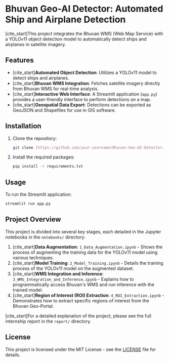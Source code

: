 # Bhuvan Geo-AI Detector: Automated Ship and Airplane Detection

[cite_start]This project integrates the Bhuvan WMS (Web Map Service) with a YOLOv11 object detection model to automatically detect ships and airplanes in satellite imagery.

## Features

* [cite_start]**Automated Object Detection**: Utilizes a YOLOv11 model to detect ships and airplanes.
* [cite_start]**Bhuvan WMS Integration**: Fetches satellite imagery directly from Bhuvan WMS for real-time analysis.
* [cite_start]**Interactive Web Interface**: A Streamlit application (`app.py`) provides a user-friendly interface to perform detections on a map.
* [cite_start]**Geospatial Data Export**: Detections can be exported as GeoJSON and Shapefiles for use in GIS software.

## Installation

1.  Clone the repository:
    ```bash
    git clone [https://github.com/your-username/Bhuvan-Geo-AI-Detector.git](https://github.com/your-username/Bhuvan-Geo-AI-Detector.git)
    ```
2.  Install the required packages:
    ```bash
    pip install -r requirements.txt
    ```

## Usage

To run the Streamlit application:

```bash
streamlit run app.py
```

## Project Overview

This project is divided into several key stages, each detailed in the Jupyter notebooks in the `notebooks/` directory:

1.  [cite_start]**Data Augmentation**: `1_Data_Augmentation.ipynb` - Shows the process of augmenting the training data for the YOLOv11 model using various techniques.
2.  [cite_start]**Model Training**: `2_Model_Training.ipynb` - Details the training process of the YOLOv11 model on the augmented dataset.
3.  [cite_start]**WMS Integration and Inference**: `3_WMS_Integration_and_Inference.ipynb` - Explains how to programmatically access Bhuvan's WMS and run inference with the trained model.
4.  [cite_start]**Region of Interest (ROI) Extraction**: `4_ROI_Extraction.ipynb` - Demonstrates how to extract specific regions of interest from the Bhuvan Geo-Portal.

[cite_start]For a detailed explanation of the project, please see the full internship report in the `report/` directory.

## License

This project is licensed under the MIT License - see the [LICENSE](LICENSE) file for details.